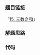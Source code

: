### 题目链接

「[15. 三数之和](https://leetcode-cn.com/problems/3sum)」

### 解题思路



### 代码

```javascript

```

